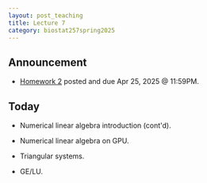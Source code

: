 ```yaml
---
layout: post_teaching
title: Lecture 7
category: biostat257spring2025
---
```


## Announcement

* [Homework 2](https://ucla-biostat-257.github.io/2025spring/hw/hw2/hw02.html) posted and due Apr 25, 2025 @ 11:59PM.

## Today

* Numerical linear algebra introduction (cont'd).

* Numerical linear algebra on GPU.

* Triangular systems.

* GE/LU.
